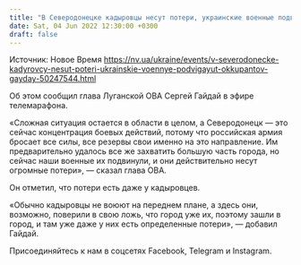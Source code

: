 ```yaml
---
title: "В Северодонецке кадыровцы несут потери, украинские военные подвигают оккупантов — Гайдай"
date: Sat, 04 Jun 2022 12:30:00 +0300
draft: false
---
```

Источник: Новое Время https://nv.ua/ukraine/events/v-severodonecke-kadyrovcy-nesut-poteri-ukrainskie-voennye-podvigayut-okkupantov-gayday-50247544.html


Об этом сообщил глава Луганской ОВА Сергей Гайдай в эфире телемарафона.

 «Сложная ситуация остается в области в целом, а Северодонецк — это сейчас концентрация боевых действий, потому что российская армия бросает все силы, все резервы свои именно на это направление. Им предварительно удалось все же захватить большую часть города, но сейчас наши военные их подвинули, и они действительно несут огромные потери», — сказал глава ОВА.

Он отметил, что потери есть даже у кадыровцев.

«Обычно кадыровцы не воюют на переднем плане, а здесь они, возможно, поверили в свою ложь, что город уже их, поэтому зашли в город, и там уже даже у них есть определенные потери», — добавил Гайдай.

Присоединяйтесь к нам в соцсетях Facebook, Telegram и Instagram.
